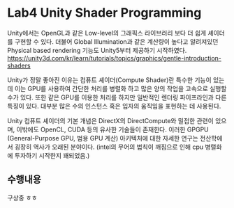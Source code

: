 # Lab4 Unity Shader Programming

Unity에서는 OpenGL과 같은 Low-level의 그래픽스 라이브러리 보다 더 쉽게 셰이더를 구현할 수 있다.
더불어 Global Illumination과 같은 계산량이 높다고 알려져있던 Physical based rendering 기능도 Unity5부터 제공하기 시작하였다.
https://unity3d.com/kr/learn/tutorials/topics/graphics/gentle-introduction-shaders

Unity가 정말 좋아진 이유는 컴퓨트 셰이더(Compute Shader)란 특수한 기능이 있는데 이는  GPU를 사용하여 간단한 처리를 병렬화 하고 많은 양의 작업을 고속으로 실행할 수가 있다.
또한 같은 GPU를 이용한 처리를 하지만 일반적인 렌더링 파이프라인과 다른 특징이 있다.
대부분 많은 수의 인스턴스 혹은 입자의 움직임을 표현하는 데 사용된다.

Unity 컴퓨트 셰이더의 기본 개념은 DirectX의 DirectCompute와 밀접한 관련이 있으며, 
이밖에도 OpenCL, CUDA 등의 유사한 기술들이 존재한다. 
이러한 GPGPU (General-Purpose GPU, 범용 GPU 계산) 아키텍처에 대한 자세한 연구는 전산학에서 굉장히 역사가 오래된 분야이다.
(intel의 무어의 법칙이 깨짐으로 인해 cpu 병렬화에 투자하기 시작한지 꽤되었음.)

## 수행내용

구상중 ㅎㅎ
